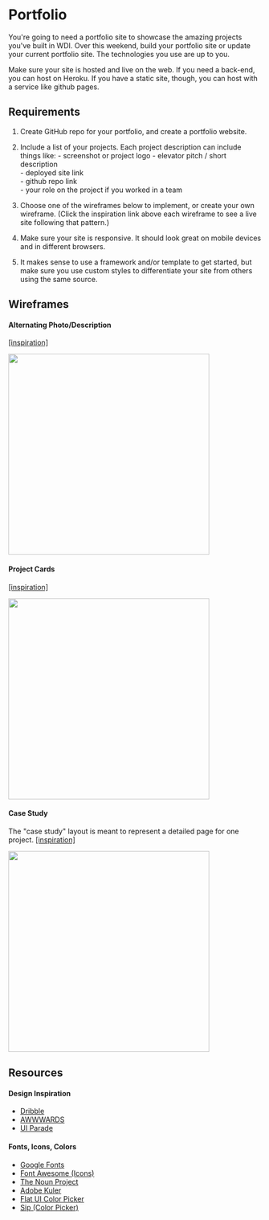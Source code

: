 # Portfolio

You're going to need a portfolio site to showcase the amazing projects you've built in WDI. Over this weekend, build your portfolio site or update your current portfolio site.  The technologies you use are up to you.

Make sure your site is hosted and live on the web.  If you need a back-end, you can host on Heroku.  If you have a static site, though, you can host with a service like github pages.  

## Requirements

  1. Create GitHub repo for your portfolio, and create a portfolio website.

  2. Include a list of your projects.  Each project description can include things like:
    - screenshot or project logo
    - elevator pitch / short description  
    - deployed site link  
    - github repo link    
    - your role on the project if you worked in a team  

  3. Choose one of the wireframes below to implement, or create your own wireframe.  (Click the inspiration link above each wireframe to see a live site following that pattern.)

  4. Make sure your site is responsive. It should look great on mobile devices and in different browsers.

  5. It makes sense to use a framework and/or template to get started, but make sure you use custom styles to differentiate your site from others using the same source.

## Wireframes

#### Alternating Photo/Description
  [[inspiration]](http://www.randallleung.com)

  <img src="wireframes/photo_description.png" height=400px>

#### Project Cards
  [[inspiration]](http://www.nicolastarier.com)

  <img src="wireframes/project_cards.png" height=400px>

#### Case Study
  The "case study" layout is meant to represent a detailed page for one project. [[inspiration]](http://haraldurthorleifsson.com/googleplus)

  <img src="wireframes/case_study.png" height=400px>

## Resources

#### Design Inspiration
  * [Dribble](https://dribbble.com)
  * [AWWWARDS](http://www.awwwards.com/websites/portfolio)
  * [UI Parade](http://www.uiparade.com)

#### Fonts, Icons, Colors
  * [Google Fonts](https://www.google.com/fonts)
  * [Font Awesome (Icons)](http://fortawesome.github.io/Font-Awesome/icons)
  * [The Noun Project](https://thenounproject.com)
  * [Adobe Kuler](https://color.adobe.com/explore/newest)
  * [Flat UI Color Picker](http://www.flatuicolorpicker.com)
  * [Sip (Color Picker)](https://itunes.apple.com/us/app/sip/id507257563)
